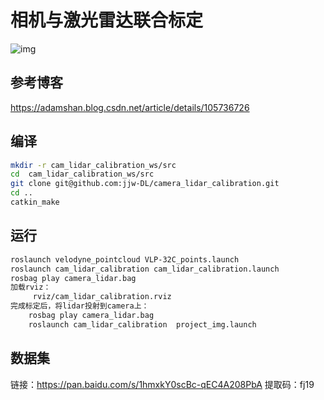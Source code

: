 # 相机与激光雷达联合标定

![img](https://github.com/jjw-DL/camera_lidar_calibration/blob/master/cam_lidar_calibration/images/calibration.gif) 

## 参考博客
https://adamshan.blog.csdn.net/article/details/105736726

## 编译
```bash
mkdir -r cam_lidar_calibration_ws/src
cd  cam_lidar_calibration_ws/src
git clone git@github.com:jjw-DL/camera_lidar_calibration.git
cd ..
catkin_make

```
##  运行
```bash
roslaunch velodyne_pointcloud VLP-32C_points.launch
roslaunch cam_lidar_calibration cam_lidar_calibration.launch 
rosbag play camera_lidar.bag
加载rviz：
     rviz/cam_lidar_calibration.rviz
完成标定后，将lidar投射到camera上：
    rosbag play camera_lidar.bag
    roslaunch cam_lidar_calibration  project_img.launch 
```
## 数据集
链接：https://pan.baidu.com/s/1hmxkY0scBc-qEC4A208PbA 
提取码：fj19 

